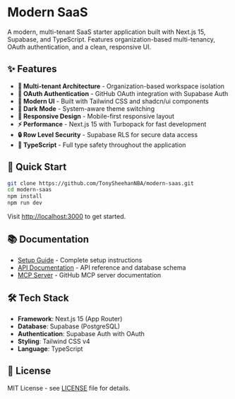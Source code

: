 # Modern SaaS

A modern, multi-tenant SaaS starter application built with Next.js 15, Supabase, and TypeScript. Features organization-based multi-tenancy, OAuth authentication, and a clean, responsive UI.

## ✨ Features

- **🏢 Multi-tenant Architecture** - Organization-based workspace isolation
- **🔐 OAuth Authentication** - GitHub OAuth integration with Supabase Auth  
- **🎨 Modern UI** - Built with Tailwind CSS and shadcn/ui components
- **🌙 Dark Mode** - System-aware theme switching
- **📱 Responsive Design** - Mobile-first responsive layout
- **⚡ Performance** - Next.js 15 with Turbopack for fast development
- **🔒 Row Level Security** - Supabase RLS for secure data access
- **🚀 TypeScript** - Full type safety throughout the application

## 🚀 Quick Start

```bash
git clone https://github.com/TonySheehanNBA/modern-saas.git
cd modern-saas
npm install
npm run dev
```

Visit [http://localhost:3000](http://localhost:3000) to get started.

## 📚 Documentation

- [Setup Guide](docs/SETUP.md) - Complete setup instructions
- [API Documentation](docs/API.md) - API reference and database schema
- [MCP Server](docs/MCP_SERVER.md) - GitHub MCP server documentation

## 🛠️ Tech Stack

- **Framework**: Next.js 15 (App Router)
- **Database**: Supabase (PostgreSQL) 
- **Authentication**: Supabase Auth with OAuth
- **Styling**: Tailwind CSS v4
- **Language**: TypeScript

## 📄 License

MIT License - see [LICENSE](LICENSE) file for details.
